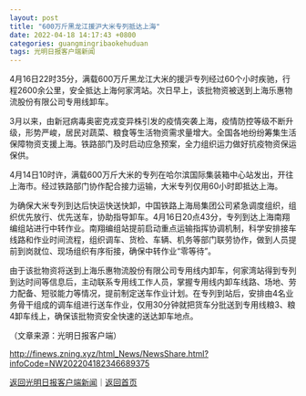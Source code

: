 ```yaml
---
layout: post
title: "600万斤黑龙江援沪大米专列抵达上海"
date: 2022-04-18 14:17:43 +0800
categories: guangmingribaokehuduan
tags: 光明日报客户端新闻
---
```

<p>4月16日22时35分，满载600万斤黑龙江大米的援沪专列经过60个小时疾驰，行程2600余公里，安全抵达上海何家湾站。次日早上，该批物资被送到上海乐惠物流股份有限公司专用线卸车。</p>
 <p>3月以来，由新冠病毒奥密克戎变异株引发的疫情突袭上海，疫情防控等级不断升级，形势严峻，居民对蔬菜、粮食等生活物资需求量增大。全国各地纷纷筹集生活保障物资支援上海。铁路部门及时启动应急预案，全力组织运力做好抗疫物资保运保供。</p>
 <p>4月14日10时许，满载600万斤大米的专列在哈尔滨国际集装箱中心站发出，开往上海市。经过铁路部门协作配合接力运输，大米专列仅用60小时即抵达上海。</p>
 <p>为确保大米专列到达后快运快送快卸，中国铁路上海局集团公司紧急调度组织，组织优先放行、优先送车，协助指导卸车。4月16日20点43分，专列到达上海南翔编组站进行中转作业。南翔编组站提前启动重点运输指挥协调机制，科学安排接车线路和作业时间流程，组织调车、货检、车辆、机务等部门联劳协作，做到人员提前到岗就位、现场组织有序衔接，确保中转作业“零等待”。</p>
 <p>由于该批物资将送到上海乐惠物流股份有限公司专用线内卸车，何家湾站得到专列到达时间等信息后，主动联系专用线工作人员，掌握专用线内卸车线路、场地、劳力配备、短驳能力等情况，提前制定送车作业计划。在专列到站后，安排由4名业务骨干组成的调车组进行送车作业，仅用30分钟就把货车分批送到专用线粮3、粮4卸车线上，确保该批物资安全快速的送达卸车地点。</p><p class="em_media">（文章来源：光明日报客户端）</p>

<http://finews.zning.xyz/html_News/NewsShare.html?infoCode=NW202204182346689375>

[返回光明日报客户端新闻](//finews.withounder.com/category/guangmingribaokehuduan.html)｜[返回首页](//finews.withounder.com/)